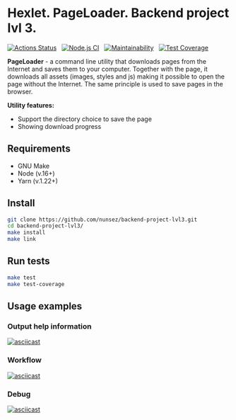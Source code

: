 # Hexlet. PageLoader. Backend project lvl 3.

[![Actions Status](https://github.com/nunsez/backend-project-lvl3/workflows/hexlet-check/badge.svg)](https://github.com/nunsez/backend-project-lvl3/actions) &nbsp;
[![Node.js CI](https://github.com/nunsez/backend-project-lvl3/actions/workflows/node.js.yml/badge.svg)](https://github.com/nunsez/backend-project-lvl3/actions/workflows/node.js.yml) &nbsp;
[![Maintainability](https://api.codeclimate.com/v1/badges/cf5f4d19e3d3ec2e91f7/maintainability)](https://codeclimate.com/github/nunsez/backend-project-lvl3/maintainability) &nbsp;
[![Test Coverage](https://api.codeclimate.com/v1/badges/cf5f4d19e3d3ec2e91f7/test_coverage)](https://codeclimate.com/github/nunsez/backend-project-lvl3/test_coverage)

**PageLoader** - a command line utility that downloads pages from the Internet and saves them to your computer. Together with the page, it downloads all assets (images, styles and js) making it possible to open the page without the Internet. The same principle is used to save pages in the browser.

**Utility features:**

- Support the directory choice to save the page
- Showing download progress

## Requirements
- GNU Make
- Node (v.16+)
- Yarn (v.1.22+)

## Install

```sh
git clone https://github.com/nunsez/backend-project-lvl3.git
cd backend-project-lvl3/
make install
make link
```

## Run tests

```sh
make test
make test-coverage
```

## Usage examples

### Output help information

[![asciicast](https://asciinema.org/a/431722.svg)](https://asciinema.org/a/431722)

### Workflow

[![asciicast](https://asciinema.org/a/431719.svg)](https://asciinema.org/a/431719)

### Debug

[![asciicast](https://asciinema.org/a/431720.svg)](https://asciinema.org/a/431720)
